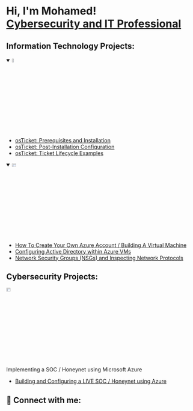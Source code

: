 <h1>Hi, I'm Mohamed! <br/><a href="https://www.linkedin.com/in/mohamedrashadd/">Cybersecurity and IT Professional</a>

<h2> Information Technology Projects:</h2>


<details open>
  <summary><img src="https://i.imgur.com/KzJbWRS.png" height="5%" width="10%" alt="osTicket"/></summary>
  
  - [osTicket: Prerequisites and Installation](https://github.com/Rashaddropemoff/osTicket-Prerequisites-and-Installation.git)
  - [osTicket: Post-Installation Configuration](https://github.com/terikaj/post-install-config)
  - [osTicket: Ticket Lifecycle Examples](https://github.com/terikaj/ticket-lifecycle)
</details>

<details open>
  <summary><img src="https://i.imgur.com/1DDZ4Ui.png" height="5%" width="15%" alt="Microsoft Azure"/></summary>
  
  - [How To Create Your Own Azure Account / Building A Virtual Machine](https://github.com/terikaj/azure-begin)
  - [Configuring Active Directory within Azure VMs](https://github.com/terikaj/configure-ad)
  - [Network Security Groups (NSGs) and Inspecting Network Protocols](https://github.com/terikaj/azure-network-protocols)
</details>


<h2> Cybersecurity Projects:</h2>
<img src="https://i.imgur.com/1DDZ4Ui.png" height="5%" width="15%" alt="Microsoft Azure"/>


Implementing a SOC / Honeynet using Microsoft Azure 
  - [Building and Configuring a LIVE SOC / Honeynet using Azure](https://github.com/terikaj/SOC-Honeynet)


<h2> 🤳 Connect with me:</h2>


<!---
Mohamed Rashad/Mohamed Rashad is a ✨ special ✨ repository because its `README.md` (this file) appears on your GitHub profile.
You can click the Preview link to take a look at your changes.
--->
